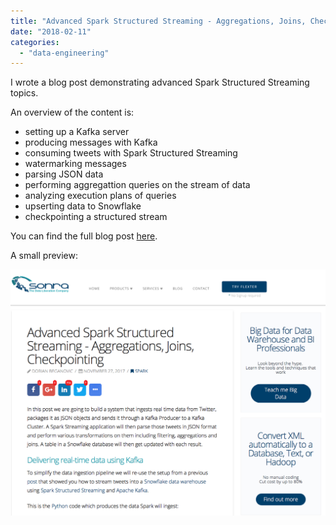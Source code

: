 ```yaml
---
title: "Advanced Spark Structured Streaming - Aggregations, Joins, Checkpointing"
date: "2018-02-11"
categories: 
  - "data-engineering"
---
```


I wrote a blog post demonstrating advanced Spark Structured Streaming topics.

An overview of the content is:

- setting up a Kafka server
- producing messages with Kafka
- consuming tweets with Spark Structured Streaming
- watermarking messages
- parsing JSON data
- performing aggregattion queries on the stream of data
- analyzing execution plans of queries
- upserting data to Snowflake
- checkpointing a structured stream

You can find the full blog post [here](https://sonra.io/2017/11/27/advanced-spark-structured-streaming-aggregations-joins-checkpointing/).

A small preview:

![Screen Shot 2018-02-11 at 16.50.58.png](assets/img/old_blog_post_images/screen-shot-2018-02-11-at-16-50-58.png)
